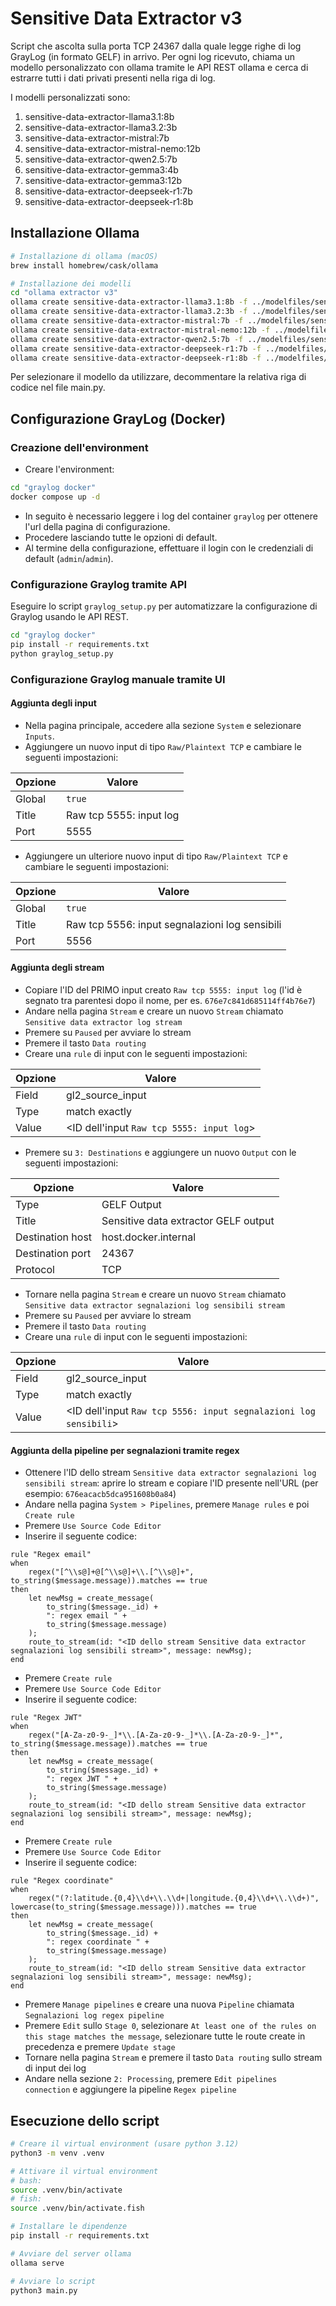# Sensitive Data Extractor v3

Script che ascolta sulla porta TCP 24367 dalla quale legge righe di log GrayLog (in formato GELF) in arrivo.
Per ogni log ricevuto, chiama un modello personalizzato con ollama tramite le API REST ollama e cerca di estrarre tutti i dati privati presenti nella riga di log.

I modelli personalizzati sono:

1. sensitive-data-extractor-llama3.1:8b
2. sensitive-data-extractor-llama3.2:3b
3. sensitive-data-extractor-mistral:7b
4. sensitive-data-extractor-mistral-nemo:12b
5. sensitive-data-extractor-qwen2.5:7b
6. sensitive-data-extractor-gemma3:4b
7. sensitive-data-extractor-gemma3:12b
8. sensitive-data-extractor-deepseek-r1:7b
9. sensitive-data-extractor-deepseek-r1:8b

## Installazione Ollama

```sh
# Installazione di ollama (macOS)
brew install homebrew/cask/ollama

# Installazione dei modelli
cd "ollama extractor v3"
ollama create sensitive-data-extractor-llama3.1:8b -f ../modelfiles/sensitive-data-extractor-llama3.1:8b.modelfile
ollama create sensitive-data-extractor-llama3.2:3b -f ../modelfiles/sensitive-data-extractor-llama3.2:3b.modelfile
ollama create sensitive-data-extractor-mistral:7b -f ../modelfiles/sensitive-data-extractor-mistral:7b.modelfile
ollama create sensitive-data-extractor-mistral-nemo:12b -f ../modelfiles/sensitive-data-extractor-mistral-nemo:12b.modelfile
ollama create sensitive-data-extractor-qwen2.5:7b -f ../modelfiles/sensitive-data-extractor-qwen2.5:7b.modelfile
ollama create sensitive-data-extractor-deepseek-r1:7b -f ../modelfiles/sensitive-data-extractor-deepseek-r1:7b.modelfile
ollama create sensitive-data-extractor-deepseek-r1:8b -f ../modelfiles/sensitive-data-extractor-deepseek-r1:8b.modelfile
```

Per selezionare il modello da utilizzare, decommentare la relativa riga di codice nel file main.py.

## Configurazione GrayLog (Docker)

### Creazione dell'environment

- Creare l'environment:

```sh
cd "graylog docker"
docker compose up -d
```

- In seguito è necessario leggere i log del container `graylog` per ottenere l'url della pagina di configurazione.
- Procedere lasciando tutte le opzioni di default.
- Al termine della configurazione, effettuare il login con le credenziali di default (`admin`/`admin`).

### Configurazione Graylog tramite API

Eseguire lo script `graylog_setup.py` per automatizzare la configurazione di Graylog usando le API REST.

```sh
cd "graylog docker"
pip install -r requirements.txt
python graylog_setup.py
```

### Configurazione Graylog manuale tramite UI

#### Aggiunta degli input

- Nella pagina principale, accedere alla sezione `System` e selezionare `Inputs`.
- Aggiungere un nuovo input di tipo `Raw/Plaintext TCP` e cambiare le seguenti impostazioni:

| Opzione | Valore                  |
| ------- | ----------------------- |
| Global  | `true`                  |
| Title   | Raw tcp 5555: input log |
| Port    | 5555                    |

- Aggiungere un ulteriore nuovo input di tipo `Raw/Plaintext TCP` e cambiare le seguenti impostazioni:

| Opzione | Valore                                         |
| ------- | ---------------------------------------------- |
| Global  | `true`                                         |
| Title   | Raw tcp 5556: input segnalazioni log sensibili |
| Port    | 5556                                           |

#### Aggiunta degli stream

- Copiare l'ID del PRIMO input creato `Raw tcp 5555: input log` (l'id è segnato tra parentesi dopo il nome, per es. `676e7c841d685114ff4b76e7`)
- Andare nella pagina `Stream` e creare un nuovo `Stream` chiamato `Sensitive data extractor log stream`
- Premere su `Paused` per avviare lo stream
- Premere il tasto `Data routing`
- Creare una `rule` di input con le seguenti impostazioni:

| Opzione | Valore                                    |
| ------- | ----------------------------------------- |
| Field   | gl2_source_input                          |
| Type    | match exactly                             |
| Value   | <ID dell'input `Raw tcp 5555: input log`> |

- Premere su `3: Destinations` e aggiungere un nuovo `Output` con le seguenti impostazioni:

| Opzione          | Valore                               |
| ---------------- | ------------------------------------ |
| Type             | GELF Output                          |
| Title            | Sensitive data extractor GELF output |
| Destination host | host.docker.internal                 |
| Destination port | 24367                                |
| Protocol         | TCP                                  |

- Tornare nella pagina `Stream` e creare un nuovo `Stream` chiamato `Sensitive data extractor segnalazioni log sensibili stream`
- Premere su `Paused` per avviare lo stream
- Premere il tasto `Data routing`
- Creare una `rule` di input con le seguenti impostazioni:

| Opzione | Valore                                                           |
| ------- | ---------------------------------------------------------------- |
| Field   | gl2_source_input                                                 |
| Type    | match exactly                                                    |
| Value   | <ID dell'input `Raw tcp 5556: input segnalazioni log sensibili`> |

#### Aggiunta della pipeline per segnalazioni tramite regex

- Ottenere l'ID dello stream `Sensitive data extractor segnalazioni log sensibili stream`: aprire lo stream e copiare l'ID presente nell'URL (per esempio: `676eacacb5dca951608b0a84`)
- Andare nella pagina `System > Pipelines`, premere `Manage rules` e poi `Create rule`
- Premere `Use Source Code Editor`
- Inserire il seguente codice:

```plaintext
rule "Regex email"
when
    regex("[^\\s@]+@[^\\s@]+\\.[^\\s@]+", to_string($message.message)).matches == true
then
    let newMsg = create_message(
        to_string($message._id) +
        ": regex email " +
        to_string($message.message)
    );
    route_to_stream(id: "<ID dello stream Sensitive data extractor segnalazioni log sensibili stream>", message: newMsg);
end
```

- Premere `Create rule`
- Premere `Use Source Code Editor`
- Inserire il seguente codice:

```plaintext
rule "Regex JWT"
when
    regex("[A-Za-z0-9-_]*\\.[A-Za-z0-9-_]*\\.[A-Za-z0-9-_]*", to_string($message.message)).matches == true
then
    let newMsg = create_message(
        to_string($message._id) +
        ": regex JWT " +
        to_string($message.message)
    );
    route_to_stream(id: "<ID dello stream Sensitive data extractor segnalazioni log sensibili stream>", message: newMsg);
end
```

- Premere `Create rule`
- Premere `Use Source Code Editor`
- Inserire il seguente codice:

```plaintext
rule "Regex coordinate"
when
    regex("(?:latitude.{0,4}\\d+\\.\\d+|longitude.{0,4}\\d+\\.\\d+)", lowercase(to_string($message.message))).matches == true
then
    let newMsg = create_message(
        to_string($message._id) +
        ": regex coordinate " +
        to_string($message.message)
    );
    route_to_stream(id: "<ID dello stream Sensitive data extractor segnalazioni log sensibili stream>", message: newMsg);
end
```

- Premere `Manage pipelines` e creare una nuova `Pipeline` chiamata `Segnalazioni log regex pipeline`
- Premere `Edit` sullo `Stage 0`, selezionare `At least one of the rules on this stage matches the message`, selezionare tutte le route create in precedenza e premere `Update stage`
- Tornare nella pagina `Stream` e premere il tasto `Data routing` sullo stream di input dei log
- Andare nella sezione `2: Processing`, premere `Edit pipelines connection` e aggiungere la pipeline `Regex pipeline`

## Esecuzione dello script

```sh
# Creare il virtual environment (usare python 3.12)
python3 -m venv .venv

# Attivare il virtual environment
# bash:
source .venv/bin/activate
# fish:
source .venv/bin/activate.fish

# Installare le dipendenze
pip install -r requirements.txt

# Avviare del server ollama
ollama serve

# Avviare lo script
python3 main.py
```
